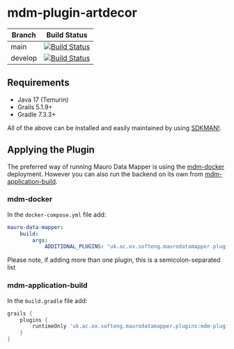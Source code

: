 # mdm-plugin-artdecor

| Branch | Build Status |
| ------ | ------------ |
| main | [![Build Status](https://jenkins.cs.ox.ac.uk/buildStatus/icon?job=Mauro+Data+Mapper+Plugins%2Fmdm-plugin-artdecor%2Fmain)](https://jenkins.cs.ox.ac.uk/blue/organizations/jenkins/Mauro%20Data%20Mapper%20Plugins%2Fmdm-plugin-artdecor/branches) |
| develop | [![Build Status](https://jenkins.cs.ox.ac.uk/buildStatus/icon?job=Mauro+Data+Mapper+Plugins%2Fmdm-plugin-artdecor%2Fdevelop)](https://jenkins.cs.ox.ac.uk/blue/organizations/jenkins/Mauro%20Data%20Mapper%20Plugins%2Fmdm-plugin-artdecor/branches) |

## Requirements

* Java 17 (Temurin)
* Grails 5.1.9+
* Gradle 7.3.3+

All of the above can be installed and easily maintained by using [SDKMAN!](https://sdkman.io/install).

## Applying the Plugin

The preferred way of running Mauro Data Mapper is using the [mdm-docker](https://github.com/MauroDataMapper/mdm-docker) deployment. However you can
also run the backend on its own from [mdm-application-build](https://github.com/MauroDataMapper/mdm-application-build).

### mdm-docker

In the `docker-compose.yml` file add:

```yml
mauro-data-mapper:
    build:
        args:
            ADDITIONAL_PLUGINS: "uk.ac.ox.softeng.maurodatamapper.plugins:mdm-plugin-artdecor:2.2.0"
```

Please note, if adding more than one plugin, this is a semicolon-separated list

### mdm-application-build

In the `build.gradle` file add:

```groovy
grails {
    plugins {
        runtimeOnly 'uk.ac.ox.softeng.maurodatamapper.plugins:mdm-plugin-artdecor:2.2.0'
    }
}
```
